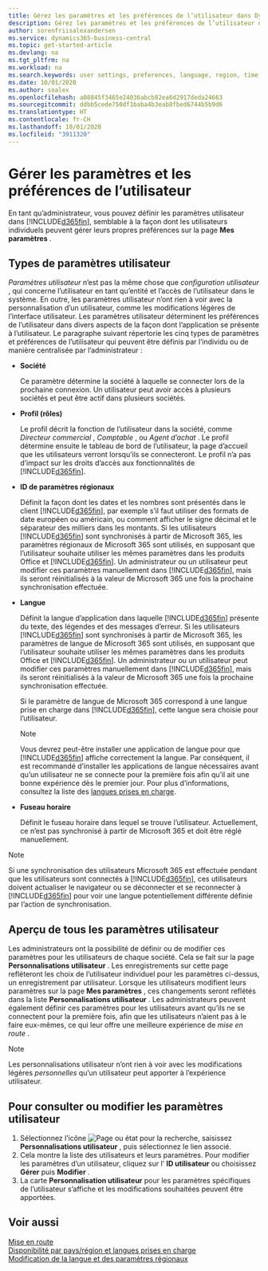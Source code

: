 ```yaml
---
title: Gérez les paramètres et les préférences de l’utilisateur dans Dynamics 365 Business Central
description: Gérez les paramètres et les préférences de l’utilisateur dans Dynamics 365 Business Central.
author: sorenfriisalexandersen
ms.service: dynamics365-business-central
ms.topic: get-started-article
ms.devlang: na
ms.tgt_pltfrm: na
ms.workload: na
ms.search.keywords: user settings, preferences, language, region, time zone, regional settings
ms.date: 10/01/2020
ms.author: soalex
ms.openlocfilehash: a08845f3465e24036abcb82ea6d2917deda24663
ms.sourcegitcommit: ddbb5cede750df1baba4b3eab8fbed6744b5b9d6
ms.translationtype: HT
ms.contentlocale: fr-CH
ms.lasthandoff: 10/01/2020
ms.locfileid: "3911320"
---
```

# <a name="manage-user-settings-and-preferences"></a>Gérer les paramètres et les préférences de l’utilisateur

En tant qu’administrateur, vous pouvez définir les paramètres utilisateur dans [!INCLUDE[d365fin](includes/d365fin_md.md)], semblable à la façon dont les utilisateurs individuels peuvent gérer leurs propres préférences sur la page **Mes paramètres** .  

## <a name="types-of-user-settings"></a>Types de paramètres utilisateur

*Paramètres utilisateur* n’est pas la même chose que *configuration utilisateur* , qui concerne l’utilisateur en tant qu’entité et l’accès de l’utilisateur dans le système. En outre, les paramètres utilisateur n’ont rien à voir avec la personnalisation d’un utilisateur, comme les modifications légères de l’interface utilisateur. Les paramètres utilisateur déterminent les préférences de l’utilisateur dans divers aspects de la façon dont l’application se présente à l’utilisateur. Le paragraphe suivant répertorie les cinq types de paramètres et préférences de l’utilisateur qui peuvent être définis par l’individu ou de manière centralisée par l’administrateur :

- **Société**  

  Ce paramètre détermine la société à laquelle se connecter lors de la prochaine connexion. Un utilisateur peut avoir accès à plusieurs sociétés et peut être actif dans plusieurs sociétés.

- **Profil (rôles)**  

  Le profil décrit la fonction de l’utilisateur dans la société, comme *Directeur commercial* , *Comptable* , ou *Agent d’achat* . Le profil détermine ensuite le tableau de bord de l’utilisateur, la page d’accueil que les utilisateurs verront lorsqu’ils se connecteront. Le profil n’a pas d’impact sur les droits d’accès aux fonctionnalités de [!INCLUDE[d365fin](includes/d365fin_md.md)].  

- **ID de paramètres régionaux**  

  Définit la façon dont les dates et les nombres sont présentés dans le client [!INCLUDE[d365fin](includes/d365fin_md.md)], par exemple s’il faut utiliser des formats de date européen ou américain, ou comment afficher le signe décimal et le séparateur des milliers dans les montants. Si les utilisateurs [!INCLUDE[d365fin](includes/d365fin_md.md)] sont synchronisés à partir de Microsoft 365, les paramètres régionaux de Microsoft 365 sont utilisés, en supposant que l’utilisateur souhaite utiliser les mêmes paramètres dans les produits Office et [!INCLUDE[d365fin](includes/d365fin_md.md)]. Un administrateur ou un utilisateur peut modifier ces paramètres manuellement dans [!INCLUDE[d365fin](includes/d365fin_md.md)], mais ils seront réinitialisés à la valeur de Microsoft 365 une fois la prochaine synchronisation effectuée.

- **Langue**  

  Définit la langue d’application dans laquelle [!INCLUDE[d365fin](includes/d365fin_md.md)] présente du texte, des légendes et des messages d’erreur. Si les utilisateurs [!INCLUDE[d365fin](includes/d365fin_md.md)] sont synchronisés à partir de Microsoft 365, les paramètres de langue de Microsoft 365 sont utilisés, en supposant que l’utilisateur souhaite utiliser les mêmes paramètres dans les produits Office et [!INCLUDE[d365fin](includes/d365fin_md.md)]. Un administrateur ou un utilisateur peut modifier ces paramètres manuellement dans [!INCLUDE[d365fin](includes/d365fin_md.md)], mais ils seront réinitialisés à la valeur de Microsoft 365 une fois la prochaine synchronisation effectuée.

  Si le paramètre de langue de Microsoft 365 correspond à une langue prise en charge dans [!INCLUDE[d365fin](includes/d365fin_md.md)], cette langue sera choisie pour l’utilisateur.  

  > [!NOTE]
  > Vous devrez peut-être installer une application de langue pour que [!INCLUDE[d365fin](includes/d365fin_md.md)] affiche correctement la langue. Par conséquent, il est recommandé d’installer les applications de langue nécessaires avant qu’un utilisateur ne se connecte pour la première fois afin qu’il ait une bonne expérience dès le premier jour. Pour plus d’informations, consultez la liste des [langues prises en charge](/dynamics365/business-central/dev-itpro/compliance/apptest-countries-and-translations).  
  
- **Fuseau horaire**  

  Définit le fuseau horaire dans lequel se trouve l’utilisateur. Actuellement, ce n’est pas synchronisé à partir de Microsoft 365 et doit être réglé manuellement.  

> [!NOTE]
> Si une synchronisation des utilisateurs Microsoft 365 est effectuée pendant que les utilisateurs sont connectés à [!INCLUDE[d365fin](includes/d365fin_md.md)], ces utilisateurs doivent actualiser le navigateur ou se déconnecter et se reconnecter à [!INCLUDE[d365fin](includes/d365fin_md.md)] pour voir une langue potentiellement différente définie par l’action de synchronisation.

## <a name="overview-of-all-user-settings"></a>Aperçu de tous les paramètres utilisateur

Les administrateurs ont la possibilité de définir ou de modifier ces paramètres pour les utilisateurs de chaque société. Cela se fait sur la page **Personnalisations utilisateur** . Les enregistrements sur cette page refléteront les choix de l’utilisateur individuel pour les paramètres ci-dessus, un enregistrement par utilisateur. Lorsque les utilisateurs modifient leurs paramètres sur la page **Mes paramètres** , ces changements seront reflétés dans la liste **Personnalisations utilisateur** . Les administrateurs peuvent également définir ces paramètres pour les utilisateurs avant qu’ils ne se connectent pour la première fois, afin que les utilisateurs n’aient pas à le faire eux-mêmes, ce qui leur offre une meilleure expérience de *mise en route* .

> [!NOTE]
> Les personnalisations utilisateur n’ont rien à voir avec les modifications légères *personnelles* qu’un utilisateur peut apporter à l’expérience utilisateur.

## <a name="to-review-or-make-changes-to-user-settings"></a>Pour consulter ou modifier les paramètres utilisateur

1. Sélectionnez l’icône ![Page ou état pour la recherche](media/ui-search/search_small.png "Icône Page ou état pour la recherche"), saisissez **Personnalisations utilisateur** , puis sélectionnez le lien associé.
2. Cela montre la liste des utilisateurs et leurs paramètres. Pour modifier les paramètres d’un utilisateur, cliquez sur l’ **ID utilisateur** ou choisissez **Gérer** puis **Modifier** .
3. La carte **Personnalisation utilisateur** pour les paramètres spécifiques de l’utilisateur s’affiche et les modifications souhaitées peuvent être apportées.  

## <a name="see-also"></a>Voir aussi

[Mise en route](product-get-started.md)  
[Disponibilité par pays/région et langues prises en charge](/dynamics365/business-central/dev-itpro/compliance/apptest-countries-and-translations)  
[Modification de la langue et des paramètres régionaux](about-locale-language.md)  
